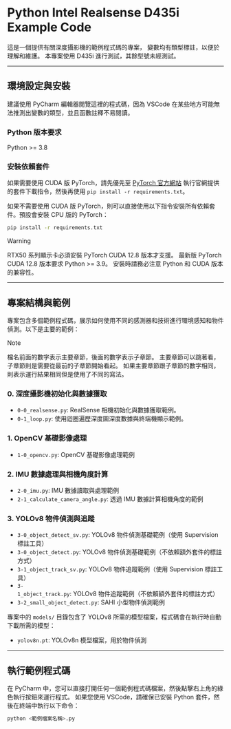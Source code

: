 # Python Intel Realsense D435i Example Code

這是一個提供有關深度攝影機的範例程式碼的專案，
變數均有類型標註，以便於理解和維護。
本專案使用 D435i 進行測試，其餘型號未經測試。

---

## 環境設定與安裝

建議使用 PyCharm 編輯器閱覽這裡的程式碼，因為 VSCode 在某些地方可能無法推測出變數的類型，並且函數註釋不易閱讀。

### Python 版本要求

Python >= 3.8

### 安裝依賴套件

如果需要使用 CUDA 版 PyTorch，請先優先至 [PyTorch 官方網站](https://pytorch.org/get-started/locally/) 執行官網提供的套件下載指令，然後再使用
`pip install -r requirements.txt`。

如果不需要使用 CUDA 版 PyTorch，則可以直接使用以下指令安裝所有依賴套件。預設會安裝 CPU 版的 PyTorch：

```bash
pip install -r requirements.txt
```

> [!WARNING]
> RTX50 系列顯示卡必須安裝 PyTorch CUDA 12.8 版本才支援。
> 最新版 PyTorch CUDA 12.8 版本要求 Python >= 3.9。
> 安裝時請務必注意 Python 和 CUDA 版本的兼容性。

---

## 專案結構與範例

專案包含多個範例程式碼，展示如何使用不同的感測器和技術進行環境感知和物件偵測。以下是主要的範例：
> [!NOTE]
> 檔名前面的數字表示主要章節，後面的數字表示子章節。
> 主要章節可以跳著看，子章節則是需要從最前的子章節開始看起。
> 如果主要章節跟子章節的數字相同，則表示運行結果相同但是使用了不同的寫法。

### 0. 深度攝影機初始化與數據獲取
- `0-0_realsense.py`: RealSense 相機初始化與數據獲取範例。
- `0-1_loop.py`: 使用迴圈遍歷深度圖深度數據與終端機顯示範例。

### 1. OpenCV 基礎影像處理
- `1-0_opencv.py`: OpenCV 基礎影像處理範例

### 2. IMU 數據處理與相機角度計算
- `2-0_imu.py`: IMU 數據讀取與處理範例
- `2-1_calculate_camera_angle.py`: 透過 IMU 數據計算相機角度的範例

### 3. YOLOv8 物件偵測與追蹤
- `3-0_object_detect_sv.py`: YOLOv8 物件偵測基礎範例（使用 Supervision 標註工具）
- `3-0_object_detect.py`: YOLOv8 物件偵測基礎範例（不依賴額外套件的標註方式）
- `3-1_object_track_sv.py`: YOLOv8 物件追蹤範例（使用 Supervision 標註工具）
- `3-1_object_track.py`: YOLOv8 物件追蹤範例（不依賴額外套件的標註方式）
- `3-2_small_object_detect.py`: SAHI 小型物件偵測範例

專案中的 `models/` 目錄包含了 YOLOv8 所需的模型檔案，程式碼會在執行時自動下載所需的模型：

- `yolov8n.pt`: YOLOv8n 模型檔案，用於物件偵測

---

## 執行範例程式碼

在 PyCharm 中，您可以直接打開任何一個範例程式碼檔案，然後點擊右上角的綠色執行按鈕來運行程式。
如果您使用 VSCode，請確保已安裝 Python 套件，然後在終端中執行以下命令：

```bash
python <範例檔案名稱>.py
```
